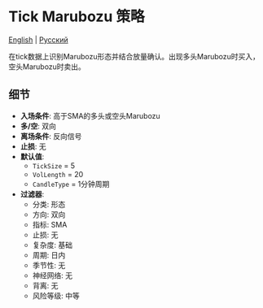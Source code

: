 # Tick Marubozu 策略
[English](README.md) | [Русский](README_ru.md)

在tick数据上识别Marubozu形态并结合放量确认。出现多头Marubozu时买入，空头Marubozu时卖出。

## 细节

- **入场条件**: 高于SMA的多头或空头Marubozu
- **多/空**: 双向
- **离场条件**: 反向信号
- **止损**: 无
- **默认值**:
  - `TickSize` = 5
  - `VolLength` = 20
  - `CandleType` = 1分钟周期
- **过滤器**:
  - 分类: 形态
  - 方向: 双向
  - 指标: SMA
  - 止损: 无
  - 复杂度: 基础
  - 周期: 日内
  - 季节性: 无
  - 神经网络: 无
  - 背离: 无
  - 风险等级: 中等
